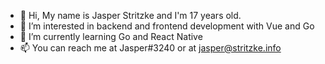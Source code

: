 - 👋 Hi, My name is Jasper Stritzke and I'm 17 years old.
- 👀 I’m interested in backend and frontend development with Vue and Go
- 🌱 I’m currently learning Go and React Native
- 📫 You can reach me at Jasper#3240 or at jasper@stritzke.info

<!---
JasperStritzke/JasperStritzke is a ✨ special ✨ repository because its `README.md` (this file) appears on your GitHub profile.
You can click the Preview link to take a look at your changes.
--->
